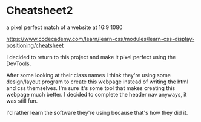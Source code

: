 # Cheatsheet2
 a pixel perfect match of a website at 16:9 1080
 
 https://www.codecademy.com/learn/learn-css/modules/learn-css-display-positioning/cheatsheet

I decided to return to this project and make it pixel perfect using the DevTools. 

After some looking at their class names I think they're using some design/layout program to create this webpage instead of writing the html and css themselves. I'm sure it's some tool that makes creating this webpage much better. I decided to complete the header nav anyways, it was still fun.

I'd rather learn the software they're using because that's how they did it. 
